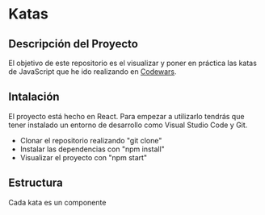 # Katas

## Descripción del Proyecto

El objetivo de este repositorio es el visualizar y poner en práctica las katas de JavaScript que he ido realizando en [Codewars](https://www.codewars.com/).

## Intalación

El proyecto está hecho en React. Para empezar a utilizarlo tendrás que tener instalado un entorno de desarrollo como Visual Studio Code y Git.

- Clonar el repositorio realizando "git clone"
- Instalar las dependencias con "npm install"
- Visualizar el proyecto con "npm start"

## Estructura 

Cada kata es un componente 

